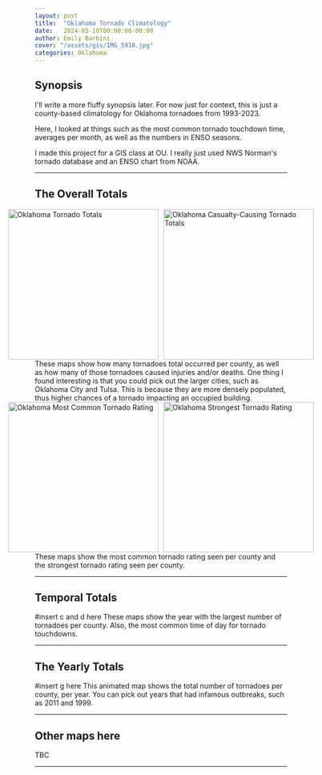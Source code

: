 ```yaml
---
layout: post
title:  "Oklahoma Tornado Climatology"
date:   2024-05-10T00:00:00-00:00
author: Emily Barbini
cover: "/assets/gis/IMG_5910.jpg"
categories: Oklahoma
---
```


<h2>Synopsis</h2>
I'll write a more fluffy synopsis later. For now just for context, this is just a county-based climatology for Oklahoma tornadoes from 1993-2023.

Here, I looked at things such as the most common tornado touchdown time, averages per month, as well as the numbers in ENSO seasons. 

I made this project for a GIS class at OU. I really just used NWS Norman's tornado database and an ENSO chart from NOAA.

<hr>

<h2>The Overall Totals</h2>
<div style="display: flex; gap: 10px; justify-content: center; align-items: center;">
  <a href="{{ site.baseurl }}/maps/serious/ou2_a.jpg" data-lightbox="tor-map" data-title="Oklahoma Tornado Totals">
    <img 
      src="{{ site.baseurl }}/maps/serious/ou2_a.jpg" 
      alt="Oklahoma Tornado Totals" 
      title="Oklahoma Counties Tornado Totals 1993-2023" 
      style="max-width: 100%; height: auto; width: 300px; cursor: zoom-in;">
  </a>
  <a href="{{ site.baseurl }}/maps/serious/ou2_b.jpg" data-lightbox="tor-map" data-title="Oklahoma Casualty-Causing Tornado Totals">
    <img 
      src="{{ site.baseurl }}/maps/serious/ou2_b.jpg" 
      alt="Oklahoma Casualty-Causing Tornado Totals" 
      title="Oklahoma Counties Casualty-Causing Tornado Totals 1993-2023" 
      style="max-width: 100%; height: auto; width: 300px; cursor: zoom-in;">
  </a>
</div>
These maps show how many tornadoes total occurred per county, as well as how many of those tornadoes caused injuries and/or deaths. One thing I found interesting is that you could pick out the larger cities, such as Oklahoma City and Tulsa. This is because they are more densely populated, thus higher chances of a tornado impacting an occupied building.
<div style="display: flex; gap: 10px; justify-content: center; align-items: center;">
  <a href="{{ site.baseurl }}/maps/serious/ou2_e.jpg" data-lightbox="tor-map" data-title="Oklahoma Most Common Tornado Rating">
    <img 
      src="{{ site.baseurl }}/maps/serious/ou2_e.jpg" 
      alt="Oklahoma Most Common Tornado Rating" 
      title="Oklahoma Most Common Tornado Rating 1993-2023" 
      style="max-width: 100%; height: auto; width: 300px; cursor: zoom-in;">
  </a>
  <a href="{{ site.baseurl }}/maps/serious/ou2_f.jpg" data-lightbox="tor-map" data-title="Oklahoma Strongest Tornado Rating">
    <img 
      src="{{ site.baseurl }}/maps/serious/ou2_f.jpg" 
      alt="Oklahoma Strongest Tornado Rating" 
      title="Oklahoma Counties Strongest Tornado Rating 1993-2023" 
      style="max-width: 100%; height: auto; width: 300px; cursor: zoom-in;">
  </a>
</div>
These maps show the most common tornado rating seen per county and the strongest tornado rating seen per county.

<hr>

<h2>Temporal Totals</h2>
#insert c and d here
These maps show the year with the largest number of tornadoes per county. Also, the most common time of day for tornado touchdowns. 

<hr>

<h2>The Yearly Totals</h2>
#insert g here
This animated map shows the total number of tornadoes per county, per year. You can pick out years that had infamous outbreaks, such as 2011 and 1999.

<hr>

<h2>Other maps here</h2>
TBC
<hr>